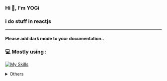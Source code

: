 <h3>Hi 👋, I'm YOGi</h3>

<h3>i do stuff in reactjs</h3>

<hr />

#### Please add dark mode to your documentation..

<h3>💻 Mostly using :</h3>

[![My Skills](https://skillicons.dev/icons?i=ts,nodejs,postgres,react,nextjs,tailwind)](https://skillicons.dev)

<details>
<summary>Others</summary>

<h3>interested in :</h3>

[![curious](https://skillicons.dev/icons?i=go,docker,nest,vue)](https://skillicons.dev)

  <details>
  <summary>Github Stats ⚡</summary>
  
  <a href="#">![Github stats](https://github-readme-stats.vercel.app/api?username=yogyy&theme=blueberry&count_private=true&hide_border=true&line_height=20)</a>
  <a href="#">![Top Langs](https://github-readme-stats.vercel.app/api/top-langs/?username=yogyy&layout=compact&theme=blueberry&count_private=true&hide_border=true)</a>
  </details>

</details>
